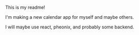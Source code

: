 This is my readme! 

I'm making a new calendar app for myself and maybe others. 

I will maybe use react, pheonix, and probably some backend. 

